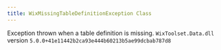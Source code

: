```yaml
---
title: WixMissingTableDefinitionException Class
---
```

Exception thrown when a table definition is missing.
`WixToolset.Data.dll` version `5.0.0+41e11442b2ca93e444b60213b5ae99dcbab787d8`
